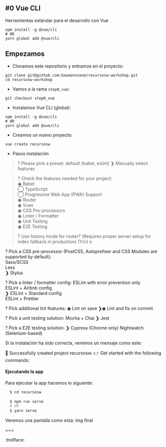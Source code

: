 ## #0 Vue CLI

Herramientas estándar para el desarrollo con Vue

```
npm install -g @vue/cli
# OR
yarn global add @vue/cli
```

## Empezamos
- Clonamos este repositorio y entramos en el proyecto:  
```
git clone git@github.com:baumannzone/recursosw-workshop.git
cd recursosw-workshop 
```

- Vamos a la rama `step0_vue`:
```
git checkout step0_vue
```

- Instalamos Vue CLI (global):
```
npm install -g @vue/cli
# OR
yarn global add @vue/cli
```

- Creamos un nuevo proyecto:
```
vue create recursosw
```

- Pasos instalación 
  
  
> ? Please pick a preset: 
   default (babel, eslint) 
 ❯ Manually select features  
  
  
> ? Check the features needed for your project:  
  ◉ Babel  
  ◯ TypeScript  
  ◯ Progressive Web App (PWA) Support  
  ◉ Router  
  ◉ Vuex  
  ◉ CSS Pre-processors  
  ◉ Linter / Formatter  
  ◉ Unit Testing  
  ◉ E2E Testing  
  

> ? Use history mode for router? (Requires proper server setup for index fallback in production) (Y/n) n

? Pick a CSS pre-processor (PostCSS, Autoprefixer and CSS Modules are supported by default):   
    Sass/SCSS  
    Less  
  ❯ Stylus  

? Pick a linter / formatter config: 
    ESLint with error prevention only   
    ESLint + Airbnb config   
  ❯ ESLint + Standard config   
    ESLint + Prettier   

? Pick additional lint features: 
 ◉ Lint on save
❯◉ Lint and fix on commit


? Pick a unit testing solution: 
  Mocha + Chai 
❯ Jest


? Pick a E2E testing solution: 
❯ Cypress (Chrome only) 
  Nightwatch (Selenium-based)
  


Si la instalación ha sido correcta, veremos un mensaje como este:

🎉  Successfully created project recursosw.
👉  Get started with the following commands:

#### Ejecutando la app
Para ejecutar la app hacemos lo siguiente:

```bash
  $ cd recursosw
  
  $ npm run serve
  # OR 
  $ yarn serve 
```

Veremos una pantalla como esta:
img final
  
  
  
===

:trollface:
  
   



  
   
